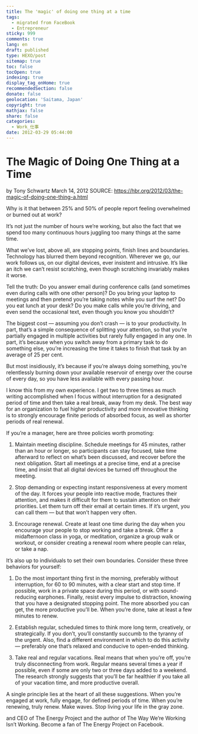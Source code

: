 ```yaml
---
title: The 'magic' of doing one thing at a time
tags:
  - migrated from FaceBook
  - Entrepreneur
sticky: 999
comments: true
lang: en
draft: published
type: HEXO/post
sitemap: true
toc: false
tocOpen: true
indexing: true
display_tag_onHome: true
recommendedSection: false
donate: false
geolocation: 'Saitama, Japan'
copyright: true
mathjax: false
share: false
categories:
  - Work_仕事
date: 2012-03-29 05:44:00
---
```

# The Magic of Doing One Thing at a Time
by Tony Schwartz
March 14, 2012
SOURCE: https://hbr.org/2012/03/the-magic-of-doing-one-thing-a.html





Why is it that between 25% and 50% of people report feeling overwhelmed or burned out at work?

It’s not just the number of hours we’re working, but also the fact that we spend too many continuous hours juggling too many things at the same time.

What we’ve lost, above all, are stopping points, finish lines and boundaries. Technology has blurred them beyond recognition. Wherever we go, our work follows us, on our digital devices, ever insistent and intrusive. It’s like an itch we can’t resist scratching, even though scratching invariably makes it worse.

Tell the truth: Do you answer email during conference calls (and sometimes even during calls with one other person)? Do you bring your laptop to meetings and then pretend you’re taking notes while you surf the net? Do you eat lunch at your desk? Do you make calls while you’re driving, and even send the occasional text, even though you know you shouldn’t?

The biggest cost — assuming you don’t crash — is to your productivity. In part, that’s a simple consequence of splitting your attention, so that you’re partially engaged in multiple activities but rarely fully engaged in any one. In part, it’s because when you switch away from a primary task to do something else, you’re increasing the time it takes to finish that task by an average of 25 per cent.

But most insidiously, it’s because if you’re always doing something, you’re relentlessly burning down your available reservoir of energy over the course of every day, so you have less available with every passing hour.

I know this from my own experience. I get two to three times as much writing accomplished when I focus without interruption for a designated period of time and then take a real break, away from my desk. The best way for an organization to fuel higher productivity and more innovative thinking is to strongly encourage finite periods of absorbed focus, as well as shorter periods of real renewal.

If you’re a manager, here are three policies worth promoting:

1. Maintain meeting discipline. Schedule meetings for 45 minutes, rather than an hour or longer, so participants can stay focused, take time afterward to reflect on what’s been discussed, and recover before the next obligation. Start all meetings at a precise time, end at a precise time, and insist that all digital devices be turned off throughout the meeting.

2. Stop demanding or expecting instant responsiveness at every moment of the day. It forces your people into reactive mode, fractures their attention, and makes it difficult for them to sustain attention on their priorities. Let them turn off their email at certain times. If it’s urgent, you can call them — but that won’t happen very often.

3. Encourage renewal. Create at least one time during the day when you encourage your people to stop working and take a break. Offer a midafternoon class in yoga, or meditation, organize a group walk or workout, or consider creating a renewal room where people can relax, or take a nap.

It’s also up to individuals to set their own boundaries. Consider these three behaviors for yourself:

1. Do the most important thing first in the morning, preferably without interruption, for 60 to 90 minutes, with a clear start and stop time. If possible, work in a private space during this period, or with sound-reducing earphones. Finally, resist every impulse to distraction, knowing that you have a designated stopping point. The more absorbed you can get, the more productive you’ll be. When you’re done, take at least a few minutes to renew.

2. Establish regular, scheduled times to think more long term, creatively, or strategically. If you don’t, you’ll constantly succumb to the tyranny of the urgent. Also, find a different environment in which to do this activity — preferably one that’s relaxed and conducive to open-ended thinking.

3. Take real and regular vacations. Real means that when you’re off, you’re truly disconnecting from work. Regular means several times a year if possible, even if some are only two or three days added to a weekend. The research strongly suggests that you’ll be far healthier if you take all of your vacation time, and more productive overall.

A single principle lies at the heart of all these suggestions. When you’re engaged at work, fully engage, for defined periods of time. When you’re renewing, truly renew. Make waves. Stop living your life in the gray zone.

and CEO of The Energy Project and the author of The Way We’re Working Isn’t Working. Become a fan of The Energy Project on Facebook.